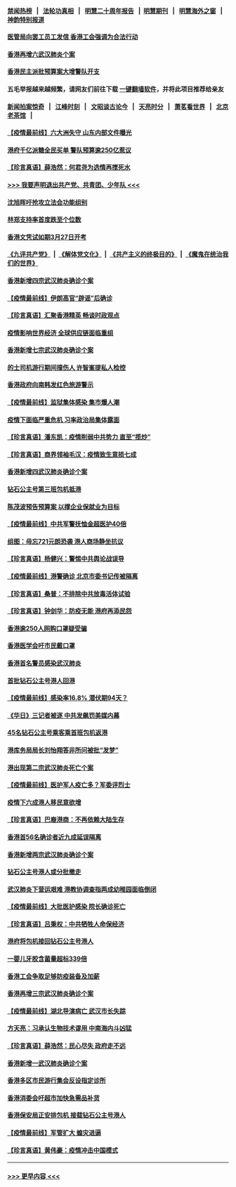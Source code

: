 #### [禁闻热榜](热点新闻.md?=0)  &nbsp;&nbsp;|&nbsp;&nbsp; [法轮功真相](https://github.com/gfw-breaker/truth/blob/master/README.md?=0) &nbsp;&nbsp;|&nbsp;&nbsp; [明慧二十周年报告](https://github.com/gfw-breaker/mh-reports/blob/master/README.md?=0) &nbsp;&nbsp;|&nbsp;&nbsp;[明慧期刊](https://github.com/gfw-breaker/mh-qikan) &nbsp;&nbsp;|&nbsp;&nbsp; [明慧海外之窗](https://github.com/gfw-breaker/mh-news/blob/master/README.md?=0) &nbsp;&nbsp;|&nbsp;&nbsp; [神韵特别报道](https://github.com/gfw-breaker/mh-news/blob/master/shenyun.md?=0)
#### [医管局向罢工员工发信 香港工会强调为合法行动](../pages/nsc415/n11898870.md?t=02270931) 
#### [香港再增六武汉肺炎个案](../pages/nsc415/n11898843.md?t=02270931) 
#### [香港民主派批预算案大增警队开支](../pages/nsc415/n11898813.md?t=02270931) 
#### 五毛举报越来越频繁，请网友们前往下载 [一键翻墙软件](https://github.com/gfw-breaker/ssr-accounts)，并将此项目推荐给亲友
#### [新闻拍案惊奇](https://github.com/gfw-breaker/banned-news/blob/master/pages/link4.md) &nbsp;&nbsp;|&nbsp;&nbsp; [江峰时刻](https://github.com/gfw-breaker/banned-news/blob/master/pages/link4.md) &nbsp;&nbsp;|&nbsp;&nbsp; [文昭谈古论今](https://github.com/gfw-breaker/banned-news/blob/master/pages/link4.md) &nbsp;&nbsp;|&nbsp;&nbsp; [天亮时分](https://github.com/gfw-breaker/banned-news/blob/master/pages/link4.md) &nbsp;&nbsp;|&nbsp;&nbsp; [萧茗看世界](https://github.com/gfw-breaker/banned-news/blob/master/pages/link4.md) &nbsp;&nbsp;|&nbsp;&nbsp; [北京老茶馆](https://github.com/gfw-breaker/banned-news/blob/master/pages/link4.md) &nbsp;&nbsp;|&nbsp;&nbsp; 
#### [【疫情最前线】六大洲失守 山东内部文件曝光](../pages/nsc415/n11898455.md?t=02270931) 
#### [港府千亿派糖全民买单 警队预算逾250亿惹议](../pages/nsc415/n11898608.md?t=02270931) 
#### [【珍言真语】薛浩然：何君尧为选情再搅死水](../pages/nsc415/n11898269.md?t=02270931) 
#### [>>> 我要声明退出共产党、共青团、少年队 <<<](https://github.com/begood0513/goodnews/blob/master/quit/letter.md) 
#### [沈旭晖吁抢攻立法会功能组别](../pages/nsc415/n11896084.md?t=02270931) 
#### [林郑支持率首度跌至个位数](../pages/nsc415/n11896058.md?t=02270931) 
#### [香港文凭试如期3月27日开考](../pages/nsc415/n11896055.md?t=02270931) 
#### [《九评共产党》](https://github.com/begood0513/9ping.md/blob/master/README.md) &nbsp;|&nbsp; [《解体党文化》](../../../../jtdwh.md/blob/master/README.md)  &nbsp;|&nbsp; [《共产主义的终极目的》](../../../../gczydzjmd.md/blob/master/README.md) &nbsp;|&nbsp; [《魔鬼在统治我们的世界》](../../../../mgztzwmdsj.md/blob/master/README.md) 
#### [香港新增四宗武汉肺炎确诊个案](../pages/nsc415/n11896040.md?t=02270931) 
#### [【疫情最前线】伊朗高官“辟谣”后确诊](../pages/nsc415/n11895902.md?t=02270931) 
#### [【珍言真语】汇聚香港精英 畅谈时政观点](../pages/nsc415/n11895733.md?t=02270931) 
#### [疫情影响世界经济 全球供应链面临重组](../pages/nsc415/n11895634.md?t=02270931) 
#### [香港新增七宗武汉肺炎确诊个案](../pages/nsc415/n11893498.md?t=02270931) 
#### [的士司机游行期间撞伤人 许智峯提私人检控](../pages/nsc415/n11893483.md?t=02270931) 
#### [香港政府向南韩发红色旅游警示](../pages/nsc415/n11893398.md?t=02270931) 
#### [【疫情最前线】监狱集体感染 集市爆人潮](../pages/nsc415/n11893181.md?t=02270931) 
#### [疫情下面临严重危机  习率政治局集体露面](../pages/nsc415/n11893305.md?t=02270931) 
#### [【珍言真语】潘东凯：疫情削弱中共势力 直至“揽炒”](../pages/nsc415/n11892866.md?t=02270931) 
#### [【珍言真语】商界领袖毛汉：疫情致生意损七成](../pages/nsc415/n11890348.md?t=02270931) 
#### [香港新增四武汉肺炎确诊个案](../pages/nsc415/n11890610.md?t=02270931) 
#### [钻石公主号第三班包机抵港](../pages/nsc415/n11890645.md?t=02270931) 
#### [陈茂波预告预算案 以撑企业保就业为目标](../pages/nsc415/n11890574.md?t=02270931) 
#### [【疫情最前线】中共军警抚恤金超医护40倍](../pages/nsc415/n11890458.md?t=02270931) 
#### [组图：毋忘721元朗恐袭 港人商场静坐抗议](../pages/nsc415/n11876882.md?t=02270931) 
#### [【珍言真语】杨健兴：警惕中共舆论战误导](../pages/nsc415/n11888131.md?t=02270931) 
#### [【疫情最前线】港警确诊 北京市委书记传被隔离](../pages/nsc415/n11886872.md?t=02270931) 
#### [【珍言真语】桑普：不排除中共放毒活体试验](../pages/nsc415/n11886832.md?t=02270931) 
#### [【珍言真语】钟剑华：防疫无能 港府再添民怨](../pages/nsc415/n11884504.md?t=02270931) 
#### [香港逾250人网购口罩疑受骗](../pages/nsc415/n11884388.md?t=02270931) 
#### [香港医学会吁市民戴口罩](../pages/nsc415/n11884367.md?t=02270931) 
#### [香港首名警员感染武汉肺炎](../pages/nsc415/n11884357.md?t=02270931) 
#### [首批钻石公主号港人回港](../pages/nsc415/n11884333.md?t=02270931) 
#### [【疫情最前线】感染率16.8% 潜伏期94天？](../pages/nsc415/n11884256.md?t=02270931) 
#### [《华日》三记者被逐 中共发飙罚美媒内幕](../pages/nsc415/n11884184.md?t=02270931) 
#### [45名钻石公主号乘客乘首班包机返港](../pages/nsc415/n11881770.md?t=02270931) 
#### [港库务局局长刘怡翔答非所问被批“发梦”](../pages/nsc415/n11881752.md?t=02270931) 
#### [港出现第二宗武汉肺炎死亡个案](../pages/nsc415/n11881736.md?t=02270931) 
#### [【疫情最前线】医护军人疫亡多？军委评烈士](../pages/nsc415/n11881655.md?t=02270931) 
#### [疫情下六成港人移民意欲增](../pages/nsc415/n11881699.md?t=02270931) 
#### [【珍言真语】巴裔港商：不再依赖大陆生存](../pages/nsc415/n11881126.md?t=02270931) 
#### [香港首56名确诊者近九成延误隔离](../pages/nsc415/n11879079.md?t=02270931) 
#### [香港新增两宗武汉肺炎确诊个案](../pages/nsc415/n11879064.md?t=02270931) 
#### [钻石公主号港人或分批撤走](../pages/nsc415/n11879029.md?t=02270931) 
#### [武汉肺炎下营运艰难 港教协调查指两成幼稚园面临倒闭](../pages/nsc415/n11878989.md?t=02270931) 
#### [【疫情最前线】大批医护感染 院长确诊死亡](../pages/nsc415/n11878595.md?t=02270931) 
#### [【珍言真语】吕秉权：中共牺牲人命保经济](../pages/nsc415/n11878390.md?t=02270931) 
#### [港府将包机接回钻石公主号港人](../pages/nsc415/n11876352.md?t=02270931) 
#### [一婴儿牙胶含菌量超标339倍](../pages/nsc415/n11876336.md?t=02270931) 
#### [香港工会争取足够防疫装备及加薪](../pages/nsc415/n11876313.md?t=02270931) 
#### [香港再增三宗武汉肺炎确诊个案](../pages/nsc415/n11876297.md?t=02270931) 
#### [【疫情最前线】湖北导演病亡 武汉市长失踪](../pages/nsc415/n11876272.md?t=02270931) 
#### [方天亮：习承认生物技术谬用 中南海内斗凶猛](../pages/nsc415/n11873679.md?t=02270931) 
#### [【珍言真语】薛浩然：民心尽失 政府走不远](../pages/nsc415/n11875838.md?t=02270931) 
#### [香港新增一武汉肺炎确诊个案](../pages/nsc415/n11874044.md?t=02270931) 
#### [香港多区市民游行集会反设指定诊所](../pages/nsc415/n11874017.md?t=02270931) 
#### [香港消委会吁超市加快急需品补货](../pages/nsc415/n11874003.md?t=02270931) 
#### [香港保安局正安排包机 接载钻石公主号港人](../pages/nsc415/n11873932.md?t=02270931) 
#### [【疫情最前线】军管扩大 蝗灾进逼](../pages/nsc415/n11873780.md?t=02270931) 
#### [【珍言真语】黄伟豪：疫情冲击中国模式](../pages/nsc415/n11873482.md?t=02270931) 

----
#### [ >>> 更早内容 <<< ](../indexes/nsc415-earlier.md)
